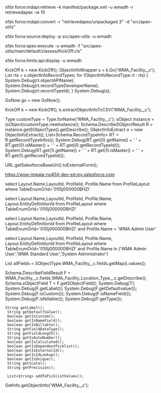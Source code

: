 
sfdx force:mdapi:retrieve -k manifest/package.xml -u wmadh -r retrievedapex -w 10

sfdx force:mdapi:convert -r "retrievedapex/unpackaged 3" -d "src/apex-utils"


sfdx force:source:deploy -p src/apex-utils -u wmadh


sfdx force:apex:execute -u wmadh -f "src/apex-utils/main/default/classes/KickOff.cls"

sfdx force:limits:api:display -u wmadh


KickOff k = new KickOff();
ObjectInfoWrapper s = k.Go('WMA_Facility__c');
List<ObjectInfoRecordType> rts = s.objectInfoRecordTypes;
for (ObjectInfoRecordType rt : rts) {
    System.Debug(rt.objectAPIName);
    System.Debug(rt.recordTypeDeveloperName);
    System.Debug(rt.recordTypeId);
}
System.Debug(s);

GoNow go = new GoNow();

KickOff k = new KickOff();
k.extractObjectInfoToCSV('WMA_Facility__c');


Type customType = Type.forName('WMA_Facility__c');
sObject instance = (sObject)customType.newInstance();
Schema.DescribeSObjectResult R = instance.getSObjectType().getDescribe();
ObjectInfoExtract o = new ObjectInfoExtract();
List<Schema.RecordTypeInfo> RT = R.getRecordTypeInfos();
System.Debug(RT.get(0).getName() + ' ' + RT.get(0).isMaster() + ' ' + RT.get(0).getRecordTypeId());
System.Debug(RT.get(1).getName() + ' ' + RT.get(1).isMaster() + ' ' + RT.get(1).getRecordTypeId());



URL.getSalesforceBaseUrl().toExternalForm();

https://wise-impala-ns4i14-dev-ed.my.salesforce.com


select Layout.Name,LayoutId, ProfileId, Profile.Name from ProfileLayout where TableEnumOrId='01I5j000000BHZl'

select Layout.Name,LayoutId, ProfileId, Profile.Name, Layout.EntityDefinitionId from ProfileLayout where TableEnumOrId='01I5j000000BHZl'


select Layout.Name,LayoutId, ProfileId, Profile.Name, Layout.EntityDefinitionId from ProfileLayout where TableEnumOrId='01I5j000000BHZl' and Profile.Name = 'WMA Admin User'

select Layout.Name,LayoutId, ProfileId, Profile.Name, Layout.EntityDefinitionId from ProfileLayout where TableEnumOrId='01I5j000000BHZl' and Profile.Name in ('WMA Admin User','WMA Standard User','System Administrator')


List<SObjectField> allFields = SObjectType.WMA_Facility__c.fields.getMap().values();


Schema.DescribeFieldResult F = WMA_Facility__c.fields.WMA_Facility_Location_Type__c.getDescribe();
Schema.sObjectField T = F.getSObjectField();
System.Debug(T);
System.Debug(F.getLabel());
System.Debug(F.getDefaultvalue());
System.Debug(F.isCustom());
System.Debug(F.isNameField());
System.Debug(F.isNillable());
System.Debug(F.getType());


    String getLabel();
     String getDefaultValue();
     boolean getIsCustom();
     boolean getIsNameField();
     boolean getIsNillable();
     String getFieldDataType();
     String getFieldLength();
     String getIsAutoNumber();
     boolean getIsCalculated();
     boolean getIsDependentPicklist();
     boolean getIsExternalId();
     boolean getIsIdLookup();
     boolean getIsUnique();
     String getScale();
     String getPrecision();

     List<String> addToPicklistValues();

GetInfo.getObjectInfo('WMA_Facility__c');